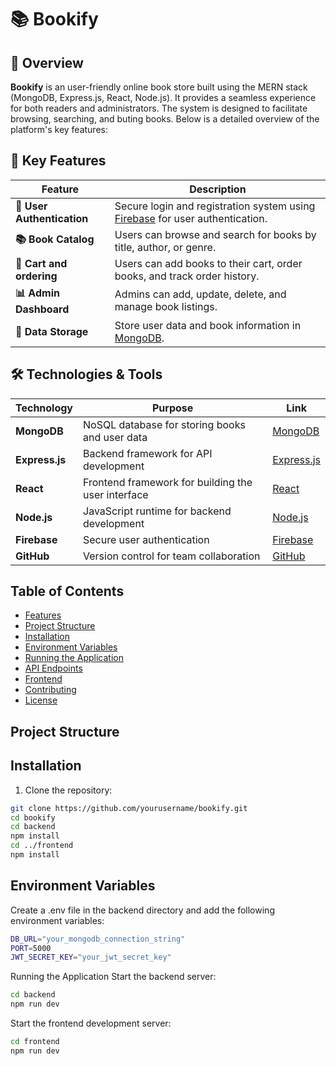 # 📚 Bookify

## 📝 Overview
**Bookify** is an user-friendly online book store built using the MERN stack (MongoDB, Express.js, React, Node.js). It provides a seamless experience for both readers and administrators. The system is designed to facilitate browsing, searching, and buting books. Below is a detailed overview of the platform's key features:

## 🚀 Key Features

| Feature                     | Description                                                                                     |
|-----------------------------|-------------------------------------------------------------------------------------------------|
| **🔐 User Authentication**   | Secure login and registration system using [Firebase](https://firebase.google.com/) for user authentication.      |
| **📚 Book Catalog**          | Users can browse and search for books by title, author, or genre.                              |
| **🛒 Cart and ordering**    | Users can add books to their cart, order books, and track order history.                  |
| **📊 Admin Dashboard**       | Admins can add, update, delete, and manage book listings.                                       |
| **📂 Data Storage**          | Store user data and book information in [MongoDB](https://www.mongodb.com/). 
                     

## 🛠️ Technologies & Tools

| Technology            | Purpose                                      | Link                                               |
|-----------------------|----------------------------------------------|----------------------------------------------------|
| **MongoDB**           | NoSQL database for storing books and user data | [MongoDB](https://www.mongodb.com/)                |
| **Express.js**        | Backend framework for API development        | [Express.js](https://expressjs.com/)               |
| **React**             | Frontend framework for building the user interface | [React](https://reactjs.org/)                     |
| **Node.js**           | JavaScript runtime for backend development    | [Node.js](https://nodejs.org/)                     |
| **Firebase**               | Secure user authentication                   | [Firebase](https://firebase.google.com/)                            |
| **GitHub**            | Version control for team collaboration       | [GitHub](https://github.com/)                     |



## Table of Contents

- [Features](#features)
- [Project Structure](#project-structure)
- [Installation](#installation)
- [Environment Variables](#environment-variables)
- [Running the Application](#running-the-application)
- [API Endpoints](#api-endpoints)
- [Frontend](#frontend)
- [Contributing](#contributing)
- [License](#license)


## Project Structure
## Installation
1. Clone the repository:
```sh
git clone https://github.com/yourusername/bookify.git
cd bookify
cd backend
npm install
cd ../frontend
npm install
```
## Environment Variables
Create a .env file in the backend directory and add the following environment variables:
```sh
DB_URL="your_mongodb_connection_string"
PORT=5000
JWT_SECRET_KEY="your_jwt_secret_key"
```
Running the Application
Start the backend server:
```sh
cd backend
npm run dev
```
Start the frontend development server:
```sh
cd frontend
npm run dev
```